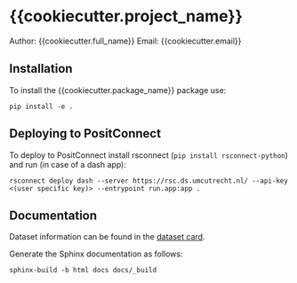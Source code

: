 # {{cookiecutter.project_name}}

Author: {{cookiecutter.full_name}}
Email: {{cookiecutter.email}}

## Installation

To install the {{cookiecutter.package_name}} package use:

```{bash}
pip install -e .
```

## Deploying to PositConnect

To deploy to PositConnect install rsconnect (`pip install rsconnect-python`) and run (in case of a dash app):
```{bash}
rsconnect deploy dash --server https://rsc.ds.umcutrecht.nl/ --api-key <(user specific key)> --entrypoint run.app:app .
```

## Documentation
Dataset information can be found in the [dataset card](data/dataset_card.md).

Generate the Sphinx documentation as follows:

```
sphinx-build -b html docs docs/_build
```
